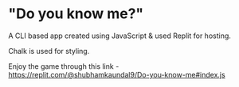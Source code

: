 # "Do you know me?"

A CLI based app created using JavaScript & used Replit for hosting.

Chalk is used for styling.

Enjoy the game through this link - https://replit.com/@shubhamkaundal9/Do-you-know-me#index.js